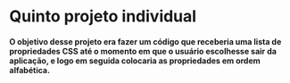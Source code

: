 # Quinto projeto individual
<h4>O objetivo desse projeto era fazer um código que receberia uma lista de propriedades CSS até o momento em que o usuário escolhesse sair da aplicação, e logo em seguida colocaria as propriedades em ordem alfabética.</h4>
